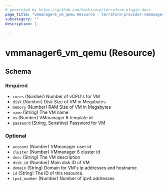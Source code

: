 ```yaml
---
# generated by https://github.com/hashicorp/terraform-plugin-docs
page_title: "vmmanager6_vm_qemu Resource - terraform-provider-vmmanager6"
subcategory: ""
description: |-
  
---
```


# vmmanager6_vm_qemu (Resource)





<!-- schema generated by tfplugindocs -->
## Schema

### Required

- `cores` (Number) Number of vCPU's for VM
- `disk` (Number) Disk Size of VM in Megabytes
- `memory` (Number) RAM Size of VM in Megabytes
- `name` (String) The VM name
- `os` (Number) VMmanager 6 template id
- `password` (String, Sensitive) Password for VM

### Optional

- `account` (Number) VMmanager user id
- `cluster` (Number) VMmanager 6 cluster id
- `desc` (String) The VM description
- `disk_id` (Number) Main disk ID of VM
- `domain` (String) Domain for VM's ip addresses and hostname
- `id` (String) The ID of this resource.
- `ipv4_number` (Number) Number of ipv4 addresses


